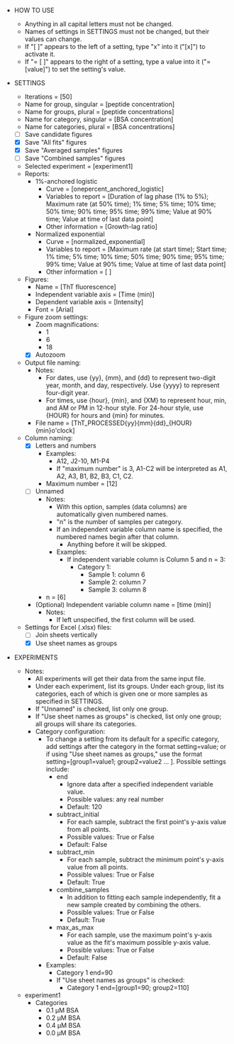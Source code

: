 - HOW TO USE
    - Anything in all capital letters must not be changed.
    - Names of settings in SETTINGS must not be changed, but their values can change.
    - If "[ ]" appears to the left of a setting, type "x" into it ("[x]") to activate it.
    - If "= [ ]" appears to the right of a setting, type a value into it ("= [value]") to set the setting's value.

- SETTINGS
    - Iterations = [50]
    - Name for group, singular = [peptide concentration]
    - Name for groups, plural = [peptide concentrations]
    - Name for category, singular = [BSA concentration]
    - Name for categories, plural = [BSA concentrations]
    - [ ] Save candidate figures
    - [x] Save "All fits" figures
    - [x] Save "Averaged samples" figures
    - [ ] Save "Combined samples" figures
    - Selected experiment = [experiment1]
    - Reports:
        - 1%-anchored logistic
            - Curve = [onepercent_anchored_logistic]
            - Variables to report = [Duration of lag phase (1% to 5%); Maximum rate (at 50% time); 1% time; 5% time; 10% time; 50% time; 90% time; 95% time; 99% time; Value at 90% time; Value at time of last data point]
            - Other information = [Growth-lag ratio]
        - Normalized exponential
            - Curve = [normalized_exponential]
            - Variables to report = [Maximum rate (at start time); Start time; 1% time; 5% time; 10% time; 50% time; 90% time; 95% time; 99% time; Value at 90% time; Value at time of last data point]
            - Other information = [ ]
    - Figures:
        - Name = [ThT fluorescence]
        - Independent variable axis = [Time (min)]
        - Dependent variable axis = [Intensity]
        - Font = [Arial]
    - Figure zoom settings:
        - Zoom magnifications:
            - 1
            - 6
            - 18
        - [x] Autozoom
    - Output file naming:
        - Notes:
            - For dates, use {yy}, {mm}, and {dd} to represent two-digit year, month, and day, respectively. Use {yyyy} to represent four-digit year.
            - For times, use {hour}, {min}, and {XM} to represent hour, min, and AM or PM in 12-hour style. For 24-hour style, use {HOUR} for hours and {min} for minutes.
        - File name = [ThT_PROCESSED{yy}{mm}{dd}_{HOUR}{min}o'clock]
    - Column naming:
        - [x] Letters and numbers
            - Examples:
                - A12, J2-10, M1-P4
                - If "maximum number" is 3, A1-C2 will be interpreted as A1, A2, A3, B1, B2, B3, C1, C2.
            - Maximum number = [12]
        - [ ] Unnamed
            - Notes:
                - With this option, samples (data columns) are automatically given numbered names.
                - "n" is the number of samples per category.
                - If an independent variable column name is specified, the numbered names begin after that column.
                    - Anything before it will be skipped.
                - Examples:
                    - If independent variable column is Column 5 and n = 3:
                        - Category 1:
                            - Sample 1: column 6
                            - Sample 2: column 7
                            - Sample 3: column 8
            - n = [6]
        - (Optional) Independent variable column name = [time (min)]
            - Notes:
                - If left unspecified, the first column will be used.
    - Settings for Excel (.xlsx) files:
        - [ ] Join sheets vertically
        - [x] Use sheet names as groups
- EXPERIMENTS
    - Notes:
        - All experiments will get their data from the same input file.
        - Under each experiment, list its groups. Under each group, list its categories, each of which is given one or more samples as specified in SETTINGS.
        - If "Unnamed" is checked, list only one group.
        - If "Use sheet names as groups" is checked, list only one group; all groups will share its categories.
        - Category configuration:
            - To change a setting from its default for a specific category, add settings after the category in the format setting=value; or if using "Use sheet names as groups," use the format setting=[group1=value1; group2=value2 ... ]. Possible settings include:
                - end
                    - Ignore data after a specified independent variable value.
                    - Possible values: any real number
                    - Default: 120
                - subtract_initial
                    - For each sample, subtract the first point's y-axis value from all points.
                    - Possible values: True or False
                    - Default: False
                - subtract_min
                    - For each sample, subtract the minimum point's y-axis value from all points.
                    - Possible values: True or False
                    - Default: True
                - combine_samples
                    - In addition to fitting each sample independently, fit a new sample created by combining the others.
                    - Possible values: True or False
                    - Default: True
                - max_as_max
                    - For each sample, use the maximum point's y-axis value as the fit's maximum possible y-axis value.
                    - Possible values: True or False
                    - Default: False
            - Examples:
                - Category 1 end=90
                - If "Use sheet names as groups" is checked:
                    - Category 1 end=[group1=90; group2=110]
    - experiment1
        - Categories
            - 0.1 µM BSA
            - 0.2 µM BSA
            - 0.4 µM BSA
            - 0.0 µM BSA
